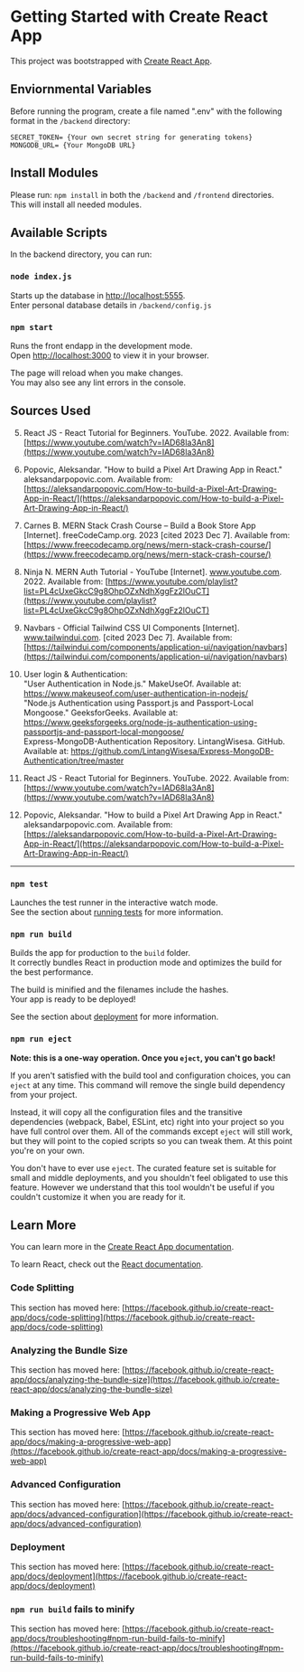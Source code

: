 # Getting Started with Create React App

This project was bootstrapped with [Create React App](https://github.com/facebook/create-react-app).

## Enviornmental Variables

Before running the program, create a file named ".env" with the following format in the `/backend` directory:
```
SECRET_TOKEN= {Your own secret string for generating tokens}
MONGODB_URL= {Your MongoDB URL}
```

## Install Modules

Please run: `npm install` in both the `/backend` and `/frontend` directories.\
This will install all needed modules.

## Available Scripts

In the backend directory, you can run:

### `node index.js`

Starts up the database in [http://localhost:5555](http://localhost:5555).\
Enter personal database details in `/backend/config.js`

### `npm start`
Runs the front endapp in the development mode.\
Open [http://localhost:3000](http://localhost:3000) to view it in your browser.

The page will reload when you make changes.\
You may also see any lint errors in the console.

## Sources Used
5. React JS - React Tutorial for Beginners. YouTube. 2022. Available from: [https://www.youtube.com/watch?v=IAD68la3An8](https://www.youtube.com/watch?v=IAD68la3An8)

6. Popovic, Aleksandar. "How to build a Pixel Art Drawing App in React." aleksandarpopovic.com. Available from: [https://aleksandarpopovic.com/How-to-build-a-Pixel-Art-Drawing-App-in-React/](https://aleksandarpopovic.com/How-to-build-a-Pixel-Art-Drawing-App-in-React/)
1. Carnes B. MERN Stack Crash Course – Build a Book Store App [Internet]. freeCodeCamp.org. 2023 [cited 2023 Dec 7]. Available from: [https://www.freecodecamp.org/news/mern-stack-crash-course/](https://www.freecodecamp.org/news/mern-stack-crash-course/)

2. Ninja N. MERN Auth Tutorial - YouTube [Internet]. www.youtube.com. 2022. Available from: [https://www.youtube.com/playlist?list=PL4cUxeGkcC9g8OhpOZxNdhXggFz2lOuCT](https://www.youtube.com/playlist?list=PL4cUxeGkcC9g8OhpOZxNdhXggFz2lOuCT)

3. Navbars - Official Tailwind CSS UI Components [Internet]. www.tailwindui.com. [cited 2023 Dec 7]. Available from: [https://tailwindui.com/components/application-ui/navigation/navbars](https://tailwindui.com/components/application-ui/navigation/navbars)

4. User login & Authentication: <br>
  "User Authentication in Node.js." MakeUseOf. Available at: https://www.makeuseof.com/user-authentication-in-nodejs/ <br>
  "Node.js Authentication using Passport.js and Passport-Local Mongoose." GeeksforGeeks. Available at: https://www.geeksforgeeks.org/node-js-authentication-using-passportjs-and-passport-local-mongoose/ <br>
  Express-MongoDB-Authentication Repository. LintangWisesa. GitHub. Available at: https://github.com/LintangWisesa/Express-MongoDB-Authentication/tree/master <br>

5. React JS - React Tutorial for Beginners. YouTube. 2022. Available from: [https://www.youtube.com/watch?v=IAD68la3An8](https://www.youtube.com/watch?v=IAD68la3An8)

6. Popovic, Aleksandar. "How to build a Pixel Art Drawing App in React." aleksandarpopovic.com. Available from: [https://aleksandarpopovic.com/How-to-build-a-Pixel-Art-Drawing-App-in-React/](https://aleksandarpopovic.com/How-to-build-a-Pixel-Art-Drawing-App-in-React/)

---

### `npm test`

Launches the test runner in the interactive watch mode.\
See the section about [running tests](https://facebook.github.io/create-react-app/docs/running-tests) for more information.

### `npm run build`

Builds the app for production to the `build` folder.\
It correctly bundles React in production mode and optimizes the build for the best performance.

The build is minified and the filenames include the hashes.\
Your app is ready to be deployed!

See the section about [deployment](https://facebook.github.io/create-react-app/docs/deployment) for more information.

### `npm run eject`

**Note: this is a one-way operation. Once you `eject`, you can't go back!**

If you aren't satisfied with the build tool and configuration choices, you can `eject` at any time. This command will remove the single build dependency from your project.

Instead, it will copy all the configuration files and the transitive dependencies (webpack, Babel, ESLint, etc) right into your project so you have full control over them. All of the commands except `eject` will still work, but they will point to the copied scripts so you can tweak them. At this point you're on your own.

You don't have to ever use `eject`. The curated feature set is suitable for small and middle deployments, and you shouldn't feel obligated to use this feature. However we understand that this tool wouldn't be useful if you couldn't customize it when you are ready for it.

## Learn More

You can learn more in the [Create React App documentation](https://facebook.github.io/create-react-app/docs/getting-started).

To learn React, check out the [React documentation](https://reactjs.org/).

### Code Splitting

This section has moved here: [https://facebook.github.io/create-react-app/docs/code-splitting](https://facebook.github.io/create-react-app/docs/code-splitting)

### Analyzing the Bundle Size

This section has moved here: [https://facebook.github.io/create-react-app/docs/analyzing-the-bundle-size](https://facebook.github.io/create-react-app/docs/analyzing-the-bundle-size)

### Making a Progressive Web App

This section has moved here: [https://facebook.github.io/create-react-app/docs/making-a-progressive-web-app](https://facebook.github.io/create-react-app/docs/making-a-progressive-web-app)

### Advanced Configuration

This section has moved here: [https://facebook.github.io/create-react-app/docs/advanced-configuration](https://facebook.github.io/create-react-app/docs/advanced-configuration)

### Deployment

This section has moved here: [https://facebook.github.io/create-react-app/docs/deployment](https://facebook.github.io/create-react-app/docs/deployment)

### `npm run build` fails to minify

This section has moved here: [https://facebook.github.io/create-react-app/docs/troubleshooting#npm-run-build-fails-to-minify](https://facebook.github.io/create-react-app/docs/troubleshooting#npm-run-build-fails-to-minify)
